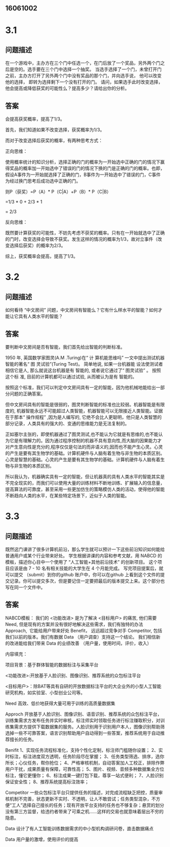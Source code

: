 ## 16061002 

# 3.1 
## 问题描述

在一个游戏中，主办方在三个门中任选一个，在门后放了一个奖品，另外两个门之后是空的。选手要在三个门中选择一个抽奖。 当选手选择了一个门，未曾打开门之前，主办方打开了另外两个门中没有奖品的那个门，并向选手说， 他可以改变他的选择， 即转为选择剩下一个没有打开的门。 请问，如果选手此时改变选择， 他会提高或降低获奖的可能性么？提高多少？请给出你的分析。
## 答案
会提高获奖概率，提高了1/3。

首先，我们知道如果不改变选择，获奖概率为1/3。

而对于改变选择后获奖的概率，有两种思考方式：

正向思维：

使用概率统计的知识分析，选择正确的门的概率为一开始选中正确的门的情况下赢得奖品的概率加一开始选中了错误的门的情况下换的门是正确的门的概率。也即，假设A事件为一开始就选择了正确的门，B事件为一开始选中了错误的门，C事件为经过换门思考后成功选中正确的门。

则P（获奖）=P（A）* P（C|A）+P（B）* P（C|B）

=1/3 * 0 + 2/3 * 1

= 2/3

反向思维：

既然要计算获奖的可能性，不妨先考虑不获奖的概率。只有在一开始就选中了正确的门时，改变选择会导致不获奖。发生这样的情况的概率为1/3，故对立事件（改变选择后获奖）的概率为2/3。

综上，获奖概率会提高，提高了1/3。

# 3.2
## 问题描述
如何看待 “中文房间” 问题，中文房间有智能么？它有什么样水平的智能？如何才能让它具有人类水平的智能？
## 答案
要判断中文房间是否有智能，我们首先给出智能的判断标准。


1950 年, 英国数学家图灵(A.M .Turing)在“ 计
算机能思维吗” 一文中提出测试机器智能的著名“ 图
灵试验”(Turing Test)。 简单地说, 如果一台机器能
设法使测试者相信它是人, 那么就说这台机器是有
智能的, 或者说它通过了“ 图灵试验” 。 按照这个标
准, 目前的计算机都可以通过试验, 从而被认为是有
智能的。 

按照这个标准，我们可以判定中文房间具有一定的智能，因为他机械地能给出一部分问题的正确答案。

但中文房间具有的智能是很弱的，图灵判断智能的标准也比较弱。机器智能是有限度的, 机器智能永远不可能超过人类智能，机器智能可以无限接近人类智能。证据在于那本“ 操作规程” ,因为是人编写的, 它绝不会比人更聪明，他只是人类智慧的部分记录，人类具有的强大的、变通的思维能力是无法复制的。

正如塞尔主张的，即使机器通过了图灵测试,也不能认为它就是有思维的,也不能认为它是有理解力的。因为通过程序控制的机器不具有意向性,而大脑的因果能力才对产生意向性是充分的,程序仅仅是句法的而非语义的,因而也不能产生心灵。心灵的产生是要有其生物学的基础。计算机硬件与人脑有着生物与非生物的本质区别。心灵是智慧的基础。心灵的产生是要有其生物学的基础。计算机硬件与人脑有着生物与非生物的本质区别。


所以我认为，机器确实具有一定的智能，但让机器真的具有人类水平的智能其实是不完全现实的，而我们可以使用大量的训练材料不断地训练、扩展输入的信息量，提高算法的可靠度，甚至采用一些更加仿生的策略模仿人类的活动，使得他的智能不断趋向人类的水平，在某些特定场景下，近似于人类的智能。

# 3.3
## 问题描述
既然这门课讲了很多计算机前沿，那么学生就可以预计一下这些前沿知识如何能给普通用户或某个行业带来好处。 学生根据讲课的内容和参考文献，用 NABCD 的模板，描述你心目中一个使用了 “人工智能+其他前沿技术” 的创新项目。 这个项目应该是由 7 - 10 名有相关技能的大学生在 4 个月能完成。 写完项目提案后，就可以提交 （submit）到你的github 账户中，你可以在github 上看到这个文件的提交记录。你可以提交多次，但是要记住一定要把最后的版本提交上来。这个部分也写在同一个文件中。
## 答案
NABCD模板：
我们的 <功能改进> 是为了解决 <目标用户> 的痛苦, 他们需要 Need, 但是现有的方案并没有很好地解决这些需求，我们有独特的办法 Approach,  它能给用户带来好处 Benefit， 远远超过竞争对手 Competitor, 包括我们以前的版本。我们有数据 Data （用户调查）支持这一个结论。 我们相信新的改进能给我们带来 Data 的业绩改善 （用户量，使用时间，评价，收入）

内容填充：

项目背景：基于群体智能的数据标注与采集平台


<功能改进>:开放基于人脸识别、图像识别、推荐系统的众包标注平台

<目标用户>：除BAT等具有自研的开放数据标注平台的大企业外的小型人工智能研究机构，如实验室、小型创业公司等。

Need 高效、低价地获得大量可用于训练的高质量数据集

Approch 开放基于人脸识别、图像识别、语音识别、推荐系统的众包标注平台，训练集需求方发布任务并实时审核，标注师实时领取任务进行标注赚取积分，对训练集需求方提供下载数据集的服务。人脸识别用于识别用户本人，图像识别帮助筛选掉一些不可靠答案，语言识别帮助用户自动得到一些答案，推荐系统用于自动推荐擅长的任务。

Benifit 
1、实现任务流程标准化，支持个性化定制，标注师门槛随你设置；
2、实时标注，标注进度双方透明，任务阶段尽在掌握；
3、任务类型筛选、排序，选你所长；心仪任务，帮你抢位；
4、严格审核机制，自动答案加人工校正，排除作弊用户干扰，成果质量有保障，可靠性高；
5、图片、视频、音频多种数据集全方位标注，懂它更懂你；
6、标注成果一键打包下载，尊享一站式便利；
7、人脸识别保证安全性；
8、推荐系统提高标注效率；

Competitor 一些众包标注平台只提供任务的描述，对完成流程缺乏把控，质量审核机制不完善，状态更新不实时、不透明，让人不敢尝试；任务类型混杂，不方便“工人”选择自己擅长的任务；现有开放平台支持的任务也不够复杂；悬赏的划分没有第三方监督，给违约者带来了可乘之机……这样的交易也就意味着层出不穷的隐患。

Data 设计了有人工智能训练数据需求的中小型机构调研问卷，直击数据痛点

Data 用户量的激增，使用评价的提高